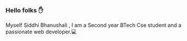 ### Hello folks :hand: 

Myself Siddhi Bhanushali , I am a Second year BTech Cse 
student and a passionate web developer.:computer:
